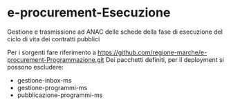 # e-procurement-Esecuzione
Gestione e trasmissione ad ANAC delle schede della fase di esecuzione del ciclo di vita dei contratti pubblici

Per i sorgenti fare riferimento a https://github.com/regione-marche/e-procurement-Programmazione.git
Dei pacchetti definiti, per il deployment si possono escludere:
* gestione-inbox-ms
* gestione-programmi-ms
* pubblicazione-programmi-ms

